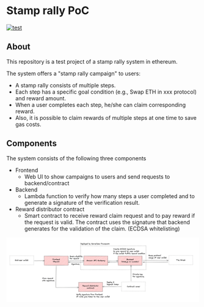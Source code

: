 # Stamp rally PoC

[![test](https://github.com/nakaakist/stamp-rally-poc/actions/workflows/ci.yml/badge.svg)](https://github.com/nakaakist/stamp-rally-poc/actions/workflows/ci.yml)

## About

This repository is a test project of a stamp rally system in ethereum.

The system offers a "stamp rally campaign" to users:

- A stamp rally consists of multiple steps.
- Each step has a specific goal condition (e.g., Swap ETH in xxx protocol) and reward amount.
- When a user completes each step, he/she can claim corresponding reward.
- Also, it is possible to claim rewards of multiple steps at one time to save gas costs.

## Components

The system consists of the following three components

- Frontend
  - Web UI to show campaigns to users and send requests to backend/contract
- Backend
  - Lambda function to verify how many steps a user completed and to generate a signature of the verification result.
- Reward distributor contract
  - Smart contract to receive reward claim request and to pay reward if the request is valid. The contract uses the signature that backend generates for the validation of the claim. (ECDSA whitelisting)

![Components](./img/components.png)
